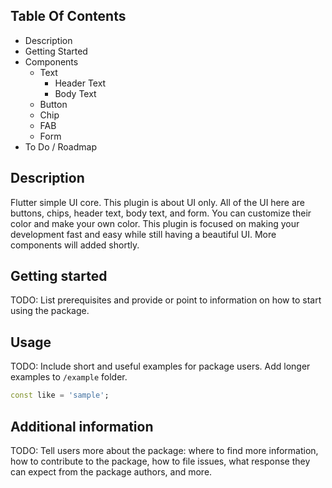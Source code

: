 ## Table Of Contents

- Description
- Getting Started
- Components
    - Text
        - Header Text
        - Body Text
    - Button
    - Chip
    - FAB
    - Form
- To Do / Roadmap

## Description

Flutter simple UI core. This plugin is about UI only. All of the UI here are buttons, chips, header text, body text, and form. You can customize their color and make your own color. This plugin is focused on making your development fast and easy while still having a beautiful UI. More components will added shortly.

## Getting started

TODO: List prerequisites and provide or point to information on how to
start using the package.

## Usage

TODO: Include short and useful examples for package users. Add longer examples
to `/example` folder.

```dart
const like = 'sample';
```

## Additional information

TODO: Tell users more about the package: where to find more information, how to
contribute to the package, how to file issues, what response they can expect
from the package authors, and more.
